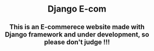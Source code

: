 

<body>


<h1 align="center">Django E-com</h1>


<h2 align="center"> This is an E-commerece website made with Django framework and under development, so please don't judge !!! </h2>


</body>


    
    
    
    
    
    
    
    
    
    
    
 

